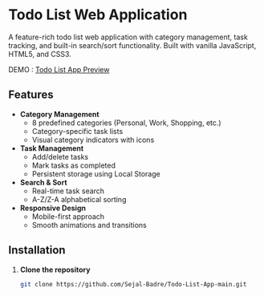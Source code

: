# Todo List Web Application

A feature-rich todo list web application with category management, task tracking, and built-in search/sort functionality. Built with vanilla JavaScript, HTML5, and CSS3.

DEMO : [Todo List App Preview](https://sejal-badre.github.io/Todo-List-App-main/)



## Features

- **Category Management**
  - 8 predefined categories (Personal, Work, Shopping, etc.)
  - Category-specific task lists
  - Visual category indicators with icons
- **Task Management**
  - Add/delete tasks
  - Mark tasks as completed
  - Persistent storage using Local Storage
- **Search & Sort**
  - Real-time task search
  - A-Z/Z-A alphabetical sorting
- **Responsive Design**
  - Mobile-first approach
  - Smooth animations and transitions

## Installation

1. **Clone the repository**
   ```bash
   git clone https://github.com/Sejal-Badre/Todo-List-App-main.git
